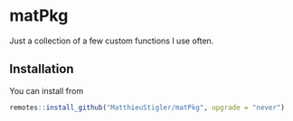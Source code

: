 # matPkg

Just a collection of a few custom functions I use often. 

## Installation

You can install from

``` r
remotes::install_github("MatthieuStigler/matPkg", upgrade = "never")
```

